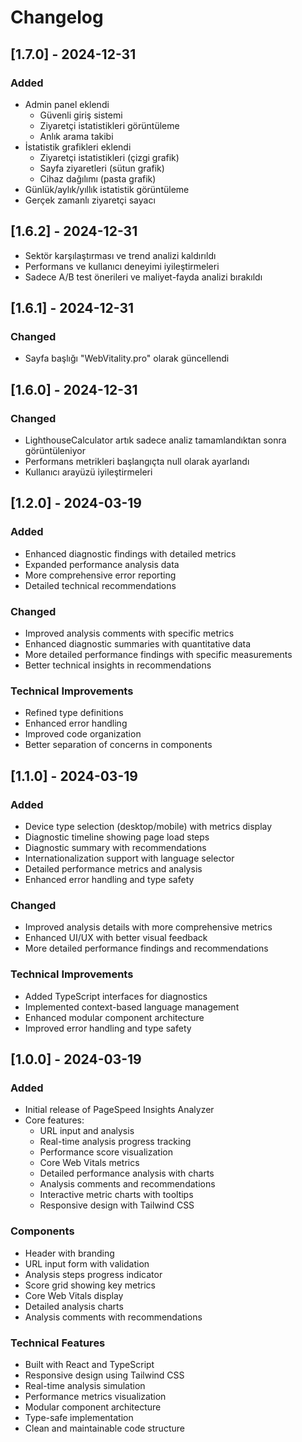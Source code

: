 # Changelog

## [1.7.0] - 2024-12-31

### Added
- Admin panel eklendi
  - Güvenli giriş sistemi
  - Ziyaretçi istatistikleri görüntüleme
  - Anlık arama takibi
- İstatistik grafikleri eklendi
  - Ziyaretçi istatistikleri (çizgi grafik)
  - Sayfa ziyaretleri (sütun grafik)
  - Cihaz dağılımı (pasta grafik)
- Günlük/aylık/yıllık istatistik görüntüleme
- Gerçek zamanlı ziyaretçi sayacı

## [1.6.2] - 2024-12-31
- Sektör karşılaştırması ve trend analizi kaldırıldı
- Performans ve kullanıcı deneyimi iyileştirmeleri
- Sadece A/B test önerileri ve maliyet-fayda analizi bırakıldı

## [1.6.1] - 2024-12-31

### Changed
- Sayfa başlığı "WebVitality.pro" olarak güncellendi

## [1.6.0] - 2024-12-31

### Changed
- LighthouseCalculator artık sadece analiz tamamlandıktan sonra görüntüleniyor
- Performans metrikleri başlangıçta null olarak ayarlandı
- Kullanıcı arayüzü iyileştirmeleri

## [1.2.0] - 2024-03-19

### Added
- Enhanced diagnostic findings with detailed metrics
- Expanded performance analysis data
- More comprehensive error reporting
- Detailed technical recommendations

### Changed
- Improved analysis comments with specific metrics
- Enhanced diagnostic summaries with quantitative data
- More detailed performance findings with specific measurements
- Better technical insights in recommendations

### Technical Improvements
- Refined type definitions
- Enhanced error handling
- Improved code organization
- Better separation of concerns in components

## [1.1.0] - 2024-03-19

### Added
- Device type selection (desktop/mobile) with metrics display
- Diagnostic timeline showing page load steps
- Diagnostic summary with recommendations
- Internationalization support with language selector
- Detailed performance metrics and analysis
- Enhanced error handling and type safety

### Changed
- Improved analysis details with more comprehensive metrics
- Enhanced UI/UX with better visual feedback
- More detailed performance findings and recommendations

### Technical Improvements
- Added TypeScript interfaces for diagnostics
- Implemented context-based language management
- Enhanced modular component architecture
- Improved error handling and type safety

## [1.0.0] - 2024-03-19

### Added
- Initial release of PageSpeed Insights Analyzer
- Core features:
  - URL input and analysis
  - Real-time analysis progress tracking
  - Performance score visualization
  - Core Web Vitals metrics
  - Detailed performance analysis with charts
  - Analysis comments and recommendations
  - Interactive metric charts with tooltips
  - Responsive design with Tailwind CSS

### Components
- Header with branding
- URL input form with validation
- Analysis steps progress indicator
- Score grid showing key metrics
- Core Web Vitals display
- Detailed analysis charts
- Analysis comments with recommendations

### Technical Features
- Built with React and TypeScript
- Responsive design using Tailwind CSS
- Real-time analysis simulation
- Performance metrics visualization
- Modular component architecture
- Type-safe implementation
- Clean and maintainable code structure